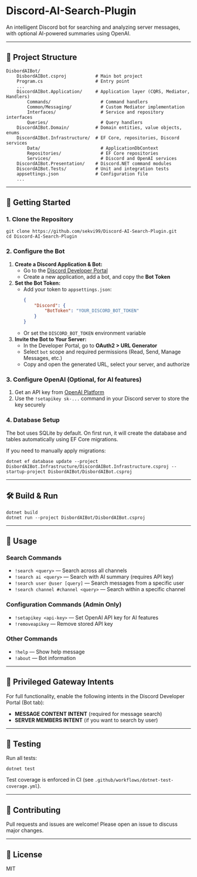 # Discord-AI-Search-Plugin

An intelligent Discord bot for searching and analyzing server messages, with optional AI-powered summaries using OpenAI.

---

## 📁 Project Structure

```
DisbordAIBot/
	DisbordAIBot.csproj           # Main bot project
	Program.cs                    # Entry point
	...
	DiscordAIBot.Application/     # Application layer (CQRS, Mediator, Handlers)
		Commands/                   # Command handlers
		Common/Messaging/           # Custom Mediator implementation
		Interfaces/                 # Service and repository interfaces
		Queries/                    # Query handlers
	DiscordAIBot.Domain/          # Domain entities, value objects, enums
	DiscordAIBot.Infrastructure/  # EF Core, repositories, Discord services
		Data/                       # ApplicationDbContext
		Repositories/               # EF Core repositories
		Services/                   # Discord and OpenAI services
	DiscordAIBot.Presentation/    # Discord.NET command modules
	DiscordAIBot.Tests/           # Unit and integration tests
	appsettings.json              # Configuration file
	...
```

---

## 🚀 Getting Started

### 1. Clone the Repository

```
git clone https://github.com/sekvi99/Discord-AI-Search-Plugin.git
cd Discord-AI-Search-Plugin
```

### 2. Configure the Bot

1. **Create a Discord Application & Bot:**
	 - Go to the [Discord Developer Portal](https://discord.com/developers/applications)
	 - Create a new application, add a bot, and copy the **Bot Token**
2. **Set the Bot Token:**
	 - Add your token to `appsettings.json`:
		 ```json
		 {
			 "Discord": {
				 "BotToken": "YOUR_DISCORD_BOT_TOKEN"
			 }
		 }
		 ```
	 - Or set the `DISCORD_BOT_TOKEN` environment variable
3. **Invite the Bot to Your Server:**
	 - In the Developer Portal, go to **OAuth2 > URL Generator**
	 - Select `bot` scope and required permissions (Read, Send, Manage Messages, etc.)
	 - Copy and open the generated URL, select your server, and authorize

### 3. Configure OpenAI (Optional, for AI features)

1. Get an API key from [OpenAI Platform](https://platform.openai.com/api-keys)
2. Use the `!setapikey sk-...` command in your Discord server to store the key securely

### 4. Database Setup

The bot uses SQLite by default. On first run, it will create the database and tables automatically using EF Core migrations.

If you need to manually apply migrations:
```
dotnet ef database update --project DisbordAIBot.Infrastructure/DiscordAIBot.Infrastructure.csproj --startup-project DisbordAIBot/DisbordAIBot.csproj
```

---

## 🛠️ Build & Run

```
dotnet build
dotnet run --project DisbordAIBot/DisbordAIBot.csproj
```

---

## 💬 Usage

### Search Commands

- `!search <query>` — Search across all channels
- `!search ai <query>` — Search with AI summary (requires API key)
- `!search user @user [query]` — Search messages from a specific user
- `!search channel #channel <query>` — Search within a specific channel

### Configuration Commands (Admin Only)

- `!setapikey <api-key>` — Set OpenAI API key for AI features
- `!removeapikey` — Remove stored API key

### Other Commands

- `!help` — Show help message
- `!about` — Bot information

---

## 🔑 Privileged Gateway Intents

For full functionality, enable the following intents in the Discord Developer Portal (Bot tab):
- **MESSAGE CONTENT INTENT** (required for message search)
- **SERVER MEMBERS INTENT** (if you want to search by user)

---

## 🧪 Testing

Run all tests:
```
dotnet test
```
Test coverage is enforced in CI (see `.github/workflows/dotnet-test-coverage.yml`).

---

## 🤝 Contributing

Pull requests and issues are welcome! Please open an issue to discuss major changes.

---

## 📄 License

MIT